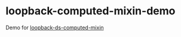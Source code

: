 # loopback-computed-mixin-demo

Demo for [loopback-ds-computed-mixin](https://github.com/beeman/loopback-ds-computed-mixin)
